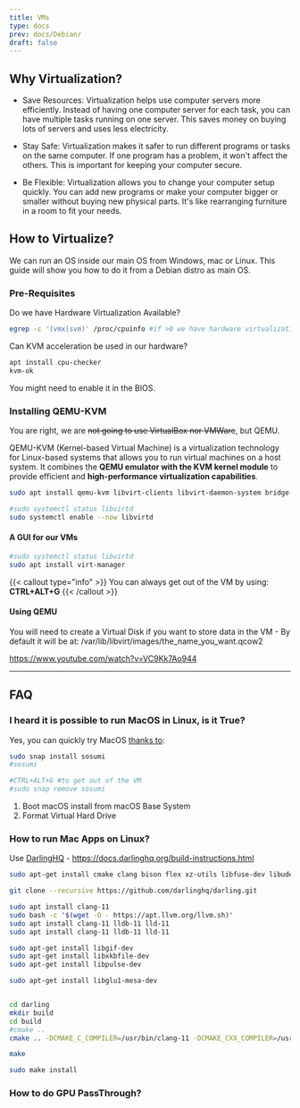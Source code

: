 ```yaml
---
title: VMs
type: docs
prev: docs/Debian/
draft: false
---
```


## Why Virtualization?

* Save Resources: Virtualization helps use computer servers more efficiently. Instead of having one computer server for each task, you can have multiple tasks running on one server. This saves money on buying lots of servers and uses less electricity.

* Stay Safe: Virtualization makes it safer to run different programs or tasks on the same computer. If one program has a problem, it won't affect the others. This is important for keeping your computer secure.

* Be Flexible: Virtualization allows you to change your computer setup quickly. You can add new programs or make your computer bigger or smaller without buying new physical parts. It's like rearranging furniture in a room to fit your needs.

## How to Virtualize?

We can run an OS inside our main OS from Windows, mac or Linux. This guide will show you how to do it from a Debian distro as main OS.

### Pre-Requisites

Do we have Hardware Virtualization Available?

```sh
egrep -c '(vmx|svm)' /proc/cpuinfo #if >0 we have hardware virtualization
```

Can KVM acceleration be used in our hardware?

```sh
apt install cpu-checker
kvm-ok
```

You might need to enable it in the BIOS.

### Installing QEMU-KVM

You are right, we are ~~not going to use VirtualBox nor VMWare~~, but QEMU.

QEMU-KVM (Kernel-based Virtual Machine) is a virtualization technology for Linux-based systems that allows you to run virtual machines on a host system. It combines the **QEMU emulator with the KVM kernel module** to provide efficient and **high-performance virtualization capabilities**.

```sh
sudo apt install qemu-kvm libvirt-clients libvirt-daemon-system bridge-utils virtinst libvirt-daemon
```

```sh
#sudo systemctl status libvirtd
sudo systemctl enable --now libvirtd
```

#### A GUI for our VMs

```sh
#sudo systemctl status libvirtd
sudo apt install virt-manager
```

{{< callout type="info" >}}
You can always get out of the VM by using: **CTRL+ALT+G**
{{< /callout >}}

#### Using QEMU

You will need to create a Virtual Disk if you want to store data in the VM - By default it will be at:
/var/lib/libvirt/images/the_name_you_want.qcow2

<https://www.youtube.com/watch?v=VC9Kk7Ao944>

---

## FAQ

### I heard it is possible to run MacOS in Linux, is it True?

Yes, you can quickly try MacOS [thanks to](#https://snapcraft.io/install/sosumi/ubuntu):

```sh
sudo snap install sosumi
#sosumi

#CTRL+ALT+G #to get out of the VM
#sudo snap remove sosumi
```

1. Boot macOS install from macOS Base System
2. Format Virtual Hard Drive

### How to run Mac Apps on Linux?

Use [DarlingHQ](https://github.com/darlinghq/darling) - https://docs.darlinghq.org/build-instructions.html

```sh
sudo apt-get install cmake clang bison flex xz-utils libfuse-dev libudev-dev pkg-config libc6-dev-i386 linux-headers-generic gcc-multilib libcap2-bin libcairo2-dev libgl1-mesa-dev libtiff-dev libfreetype6-dev libxml2-dev libegl1-mesa-dev libfontconfig1-dev libbsd-dev

git clone --recursive https://github.com/darlinghq/darling.git

sudo apt install clang-11
sudo bash -c "$(wget -O - https://apt.llvm.org/llvm.sh)"
sudo apt install clang-11 lldb-11 lld-11
sudo apt install clang-11 lldb-11 lld-11

sudo apt-get install libgif-dev
sudo apt-get install libxkbfile-dev
sudo apt-get install libpulse-dev

sudo apt-get install libglu1-mesa-dev


cd darling
mkdir build
cd build
#cmake ..
cmake .. -DCMAKE_C_COMPILER=/usr/bin/clang-11 -DCMAKE_CXX_COMPILER=/usr/bin/clang++-11

make

sudo make install


```

### How to do GPU PassThrough?